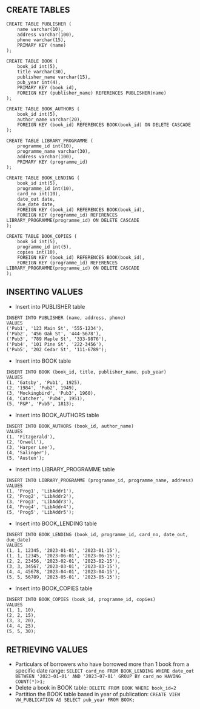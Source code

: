 ## CREATE TABLES
```
CREATE TABLE PUBLISHER (
	name varchar(10),
	address varchar(100),
	phone varchar(15),
	PRIMARY KEY (name)
);

CREATE TABLE BOOK (
    book_id int(5),
    title varchar(30),
    publisher_name varchar(15),
    pub_year int(4),
    PRIMARY KEY (book_id),
    FOREIGN KEY (publisher_name) REFERENCES PUBLISHER(name)
);

CREATE TABLE BOOK_AUTHORS (
	book_id int(5),
	author_name varchar(20),
	FOREIGN KEY (book_id) REFERENCES BOOK(book_id) ON DELETE CASCADE
);

CREATE TABLE LIBRARY_PROGRAMME (
	programme_id int(10),
	programme_name varchar(30),
	address varchar(100),
	PRIMARY KEY (programme_id)
);

CREATE TABLE BOOK_LENDING (
	book_id int(5),
	programme_id int(10),
	card_no int(10),
	date_out date,
	due_date date,
	FOREIGN KEY (book_id) REFERENCES BOOK(book_id),
	FOREIGN KEY (programme_id) REFERENCES LIBRARY_PROGRAMME(programme_id) ON DELETE CASCADE
);

CREATE TABLE BOOK_COPIES (
	book_id int(5),
	programme_id int(5),
	copies int(10),
	FOREIGN KEY (book_id) REFERENCES BOOK(book_id),
	FOREIGN KEY (programme_id) REFERENCES LIBRARY_PROGRAMME(programme_id) ON DELETE CASCADE
);
```

## INSERTING VALUES
- Insert into PUBLISHER table

```
INSERT INTO PUBLISHER (name, address, phone)
VALUES
('Pub1', '123 Main St', '555-1234'),
('Pub2', '456 Oak St', '444-5678'),
('Pub3', '789 Maple St', '333-9876'),
('Pub4', '101 Pine St', '222-3456'),
('Pub5', '202 Cedar St', '111-6789');
```
- Insert into BOOK table
```
INSERT INTO BOOK (book_id, title, publisher_name, pub_year)
VALUES
(1, 'Gatsby', 'Pub1', 1925),
(2, '1984', 'Pub2', 1949),
(3, 'Mockingbird', 'Pub3', 1960),
(4, 'Catcher', 'Pub4', 1951),
(5, 'P&P', 'Pub5', 1813);
```
- Insert into BOOK_AUTHORS table
```
INSERT INTO BOOK_AUTHORS (book_id, author_name)
VALUES
(1, 'Fitzgerald'),
(2, 'Orwell'),
(3, 'Harper Lee'),
(4, 'Salinger'),
(5, 'Austen');
```
- Insert into LIBRARY_PROGRAMME table
```
INSERT INTO LIBRARY_PROGRAMME (programme_id, programme_name, address)
VALUES
(1, 'Prog1', 'LibAddr1'),
(2, 'Prog2', 'LibAddr2'),
(3, 'Prog3', 'LibAddr3'),
(4, 'Prog4', 'LibAddr4'),
(5, 'Prog5', 'LibAddr5');
```

- Insert into BOOK_LENDING table
```
INSERT INTO BOOK_LENDING (book_id, programme_id, card_no, date_out, due_date)
VALUES
(1, 1, 12345, '2023-01-01', '2023-01-15'),
(1, 1, 12345, '2023-06-01', '2023-06-15'); 
(2, 2, 23456, '2023-02-01', '2023-02-15'),
(3, 3, 34567, '2023-03-01', '2023-03-15'),
(4, 4, 45678, '2023-04-01', '2023-04-15'),
(5, 5, 56789, '2023-05-01', '2023-05-15');
```
- Insert into BOOK_COPIES table
```
INSERT INTO BOOK_COPIES (book_id, programme_id, copies)
VALUES
(1, 1, 10),
(2, 2, 15),
(3, 3, 20),
(4, 4, 25),
(5, 5, 30);
```
## RETRIEVING VALUES
- Particulars of borrowers who have borrowed more than 1 book from a specific date range:  `SELECT card_no FROM BOOK_LENDING WHERE date_out BETWEEN '2023-01-01' AND '2023-07-01' GROUP BY card_no HAVING COUNT(*)>1;`
- Delete a book in BOOK table: `DELETE FROM BOOK WHERE book_id=2`
- Partition the BOOK table based in year of publication: `CREATE VIEW VW_PUBLICATION AS SELECT pub_year FROM BOOK;`

